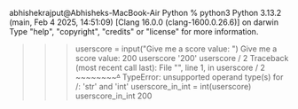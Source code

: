 abhishekrajput@Abhisheks-MacBook-Air Python % python3
Python 3.13.2 (main, Feb  4 2025, 14:51:09) [Clang 16.0.0 (clang-1600.0.26.6)] on darwin
Type "help", "copyright", "credits" or "license" for more information.
>>> userscore = input("Give me a score value: ")
Give me a score value: 200
>>> userscore
'200'
>>> userscore / 2
Traceback (most recent call last):
  File "<python-input-2>", line 1, in <module>
    userscore / 2
    ~~~~~~~~~~^~~
TypeError: unsupported operand type(s) for /: 'str' and 'int'
>>> userscore_in_int = int(userscore)
>>> userscore_in_int
200
>>> 